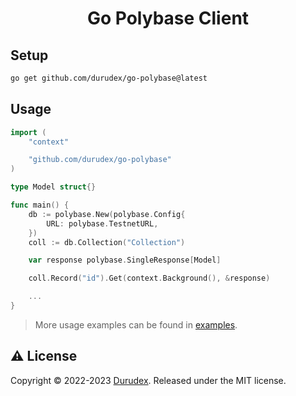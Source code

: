 <h1 align="center">Go Polybase Client</h1>

## Setup

```bash
go get github.com/durudex/go-polybase@latest
```

## Usage

```go
import (
    "context"

    "github.com/durudex/go-polybase"
)

type Model struct{}

func main() {
	db := polybase.New(polybase.Config{
        URL: polybase.TestnetURL,
	})
    coll := db.Collection("Collection")

    var response polybase.SingleResponse[Model]

    coll.Record("id").Get(context.Background(), &response)

    ...
}
```

> More usage examples can be found in [examples](examples/).

## ⚠️ License

Copyright © 2022-2023 [Durudex](https://github.com/durudex). Released under the MIT license.
